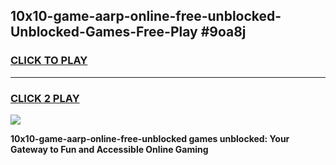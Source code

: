 
## 10x10-game-aarp-online-free-unblocked-Unblocked-Games-Free-Play #9oa8j
<h3>
<a href="https://us.freeplayer.one?title=10x10-game-aarp-online-free-unblocked&ref=9M">CLICK TO PLAY</a></h3>
<hr>

<h3>
<a href="https://us.freeplayer.one?title=10x10-game-aarp-online-free-unblocked&ref=9M">CLICK 2 PLAY</a>
  
</h3>

<a href="https://us.freeplayer.one?title=10x10-game-aarp-online-free-unblocked&ref=9M"><img src="https://clearcache.store/games.png"></a>


**10x10-game-aarp-online-free-unblocked games unblocked: Your Gateway to Fun and Accessible Online Gaming**
